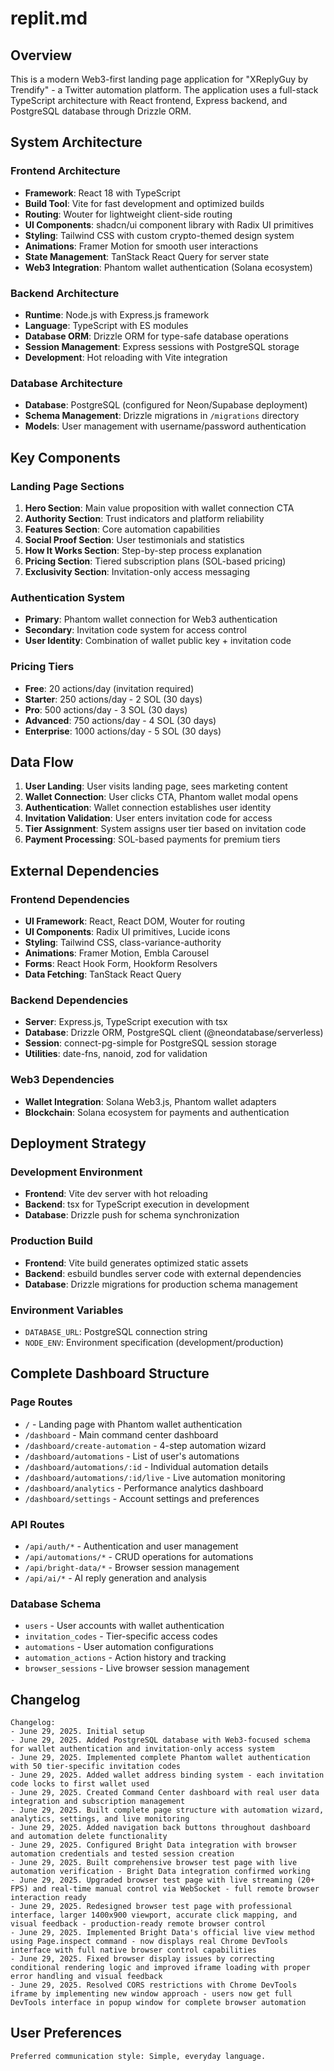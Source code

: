 # replit.md

## Overview

This is a modern Web3-first landing page application for "XReplyGuy by Trendify" - a Twitter automation platform. The application uses a full-stack TypeScript architecture with React frontend, Express backend, and PostgreSQL database through Drizzle ORM.

## System Architecture

### Frontend Architecture
- **Framework**: React 18 with TypeScript
- **Build Tool**: Vite for fast development and optimized builds
- **Routing**: Wouter for lightweight client-side routing
- **UI Components**: shadcn/ui component library with Radix UI primitives
- **Styling**: Tailwind CSS with custom crypto-themed design system
- **Animations**: Framer Motion for smooth user interactions
- **State Management**: TanStack React Query for server state
- **Web3 Integration**: Phantom wallet authentication (Solana ecosystem)

### Backend Architecture
- **Runtime**: Node.js with Express.js framework
- **Language**: TypeScript with ES modules
- **Database ORM**: Drizzle ORM for type-safe database operations
- **Session Management**: Express sessions with PostgreSQL storage
- **Development**: Hot reloading with Vite integration

### Database Architecture
- **Database**: PostgreSQL (configured for Neon/Supabase deployment)
- **Schema Management**: Drizzle migrations in `/migrations` directory
- **Models**: User management with username/password authentication

## Key Components

### Landing Page Sections
1. **Hero Section**: Main value proposition with wallet connection CTA
2. **Authority Section**: Trust indicators and platform reliability
3. **Features Section**: Core automation capabilities
4. **Social Proof Section**: User testimonials and statistics
5. **How It Works Section**: Step-by-step process explanation
6. **Pricing Section**: Tiered subscription plans (SOL-based pricing)
7. **Exclusivity Section**: Invitation-only access messaging

### Authentication System
- **Primary**: Phantom wallet connection for Web3 authentication
- **Secondary**: Invitation code system for access control
- **User Identity**: Combination of wallet public key + invitation code

### Pricing Tiers
- **Free**: 20 actions/day (invitation required)
- **Starter**: 250 actions/day - 2 SOL (30 days)
- **Pro**: 500 actions/day - 3 SOL (30 days)
- **Advanced**: 750 actions/day - 4 SOL (30 days)
- **Enterprise**: 1000 actions/day - 5 SOL (30 days)

## Data Flow

1. **User Landing**: User visits landing page, sees marketing content
2. **Wallet Connection**: User clicks CTA, Phantom wallet modal opens
3. **Authentication**: Wallet connection establishes user identity
4. **Invitation Validation**: User enters invitation code for access
5. **Tier Assignment**: System assigns user tier based on invitation code
6. **Payment Processing**: SOL-based payments for premium tiers

## External Dependencies

### Frontend Dependencies
- **UI Framework**: React, React DOM, Wouter for routing
- **UI Components**: Radix UI primitives, Lucide icons
- **Styling**: Tailwind CSS, class-variance-authority
- **Animations**: Framer Motion, Embla Carousel
- **Forms**: React Hook Form, Hookform Resolvers
- **Data Fetching**: TanStack React Query

### Backend Dependencies
- **Server**: Express.js, TypeScript execution with tsx
- **Database**: Drizzle ORM, PostgreSQL client (@neondatabase/serverless)
- **Session**: connect-pg-simple for PostgreSQL session storage
- **Utilities**: date-fns, nanoid, zod for validation

### Web3 Dependencies
- **Wallet Integration**: Solana Web3.js, Phantom wallet adapters
- **Blockchain**: Solana ecosystem for payments and authentication

## Deployment Strategy

### Development Environment
- **Frontend**: Vite dev server with hot reloading
- **Backend**: tsx for TypeScript execution in development
- **Database**: Drizzle push for schema synchronization

### Production Build
- **Frontend**: Vite build generates optimized static assets
- **Backend**: esbuild bundles server code with external dependencies
- **Database**: Drizzle migrations for production schema management

### Environment Variables
- `DATABASE_URL`: PostgreSQL connection string
- `NODE_ENV`: Environment specification (development/production)

## Complete Dashboard Structure

### Page Routes
- `/` - Landing page with Phantom wallet authentication
- `/dashboard` - Main command center dashboard
- `/dashboard/create-automation` - 4-step automation wizard
- `/dashboard/automations` - List of user's automations
- `/dashboard/automations/:id` - Individual automation details
- `/dashboard/automations/:id/live` - Live automation monitoring
- `/dashboard/analytics` - Performance analytics dashboard
- `/dashboard/settings` - Account settings and preferences

### API Routes
- `/api/auth/*` - Authentication and user management
- `/api/automations/*` - CRUD operations for automations
- `/api/bright-data/*` - Browser session management
- `/api/ai/*` - AI reply generation and analysis

### Database Schema
- `users` - User accounts with wallet authentication
- `invitation_codes` - Tier-specific access codes
- `automations` - User automation configurations
- `automation_actions` - Action history and tracking
- `browser_sessions` - Live browser session management

## Changelog

```
Changelog:
- June 29, 2025. Initial setup
- June 29, 2025. Added PostgreSQL database with Web3-focused schema for wallet authentication and invitation-only access system
- June 29, 2025. Implemented complete Phantom wallet authentication with 50 tier-specific invitation codes
- June 29, 2025. Added wallet address binding system - each invitation code locks to first wallet used
- June 29, 2025. Created Command Center dashboard with real user data integration and subscription management
- June 29, 2025. Built complete page structure with automation wizard, analytics, settings, and live monitoring
- June 29, 2025. Added navigation back buttons throughout dashboard and automation delete functionality
- June 29, 2025. Configured Bright Data integration with browser automation credentials and tested session creation
- June 29, 2025. Built comprehensive browser test page with live automation verification - Bright Data integration confirmed working
- June 29, 2025. Upgraded browser test page with live streaming (20+ FPS) and real-time manual control via WebSocket - full remote browser interaction ready
- June 29, 2025. Redesigned browser test page with professional interface, larger 1400x900 viewport, accurate click mapping, and visual feedback - production-ready remote browser control
- June 29, 2025. Implemented Bright Data's official live view method using Page.inspect command - now displays real Chrome DevTools interface with full native browser control capabilities
- June 29, 2025. Fixed browser display issues by correcting conditional rendering logic and improved iframe loading with proper error handling and visual feedback
- June 29, 2025. Resolved CORS restrictions with Chrome DevTools iframe by implementing new window approach - users now get full DevTools interface in popup window for complete browser automation
```

## User Preferences

```
Preferred communication style: Simple, everyday language.
```